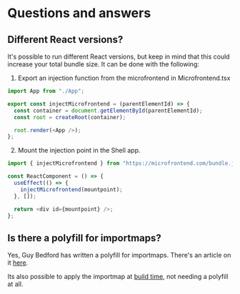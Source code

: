 # Questions and answers

## Different React versions?

It's possible to run different React versions, but keep in mind that this could
increase your total bundle size. It can be done with the following:

1. Export an injection function from the microfrontend in Microfrontend.tsx

```js
import App from "./App";

export const injectMicrofrontend = (parentElementId) => {
  const container = document.getElementById(parentElementId);
  const root = createRoot(container);

  root.render(<App />);
};
```

2. Mount the injection point in the Shell app.

```js
import { injectMicrofrontend } from "https://microfrontend.com/bundle.js";

const ReactComponent = () => {
  useEffect(() => {
    injectMicrofrontend(mountpoint);
  }, []);

  return <div id={mountpoint} />;
};
```

## Is there a polyfill for importmaps?

Yes, Guy Bedford has written a polyfill for importmaps. There's an article on it [here](https://guybedford.com/es-module-shims-production-import-maps).

Its also possible to apply the importmap at [build time](https://github.com/sasoria/astro-importmaps-bt), not needing a polyfill at all.
